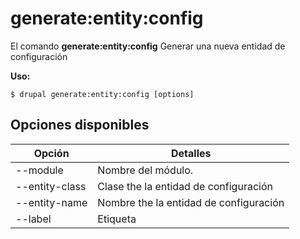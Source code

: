 # generate:entity:config
El comando **generate:entity:config** Generar una nueva entidad de configuración

**Uso:**
```
$ drupal generate:entity:config [options] 
```

## Opciones disponibles
Opción | Detalles
-------|-------------
--module | Nombre del módulo.
--entity-class | Clase the la entidad de configuración
--entity-name | Nombre the la entidad de configuración
--label | Etiqueta
